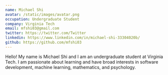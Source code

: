 ```yaml
---
name: Michael Shi
avatar: /static/images/avatar.png
occupation: Undergraduate Student
company: Virginia Tech
email: mfshi03@gmail.com
twitter: https://twitter.com/Twitter
linkedin: https://www.linkedin.com/in/michael-shi-33304020b/
github: https://github.com/mfshi03
---
```


Hello! My name is Michael Shi and I am an undergraduate student at Virginia Tech. I am passionate about learning and have broad interests in software development, machine learning, mathematics, and psychology.
